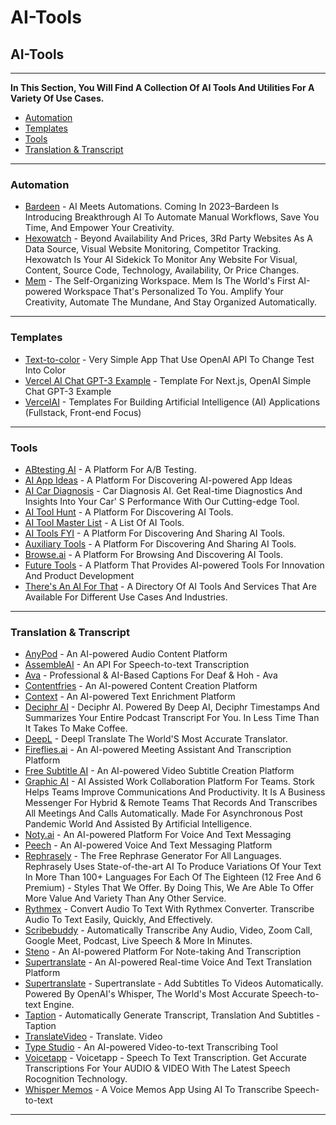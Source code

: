 # AI-Tools

## AI-Tools

***

**In This Section, You Will Find A Collection Of AI Tools And Utilities For A Variety Of Use Cases.**

* [Automation](ai-tools.md#Automation)
* [Templates](ai-tools.md#Templates)
* [Tools](ai-tools.md#Tools)
* [Translation & Transcript](<ai-tools.md#Translation & Transcript>)

***

### Automation

* [Bardeen](https://www.bardeen.ai/ai) - AI Meets Automations. Coming In 2023–Bardeen Is Introducing Breakthrough AI To Automate Manual Workflows, Save You Time, And Empower Your Creativity.
* [Hexowatch](http://hexact.pxf.io/) - Beyond Availability And Prices, 3Rd Party Websites As A Data Source, Visual Website Monitoring, Competitor Tracking. Hexowatch Is Your AI Sidekick To Monitor Any Website For Visual, Content, Source Code, Technology, Availability, Or Price Changes.
* [Mem](https://get.mem.ai/) - The Self-Organizing Workspace. Mem Is The World's First AI-powered Workspace That's Personalized To You. Amplify Your Creativity, Automate The Mundane, And Stay Organized Automatically.

***

### Templates

* [Text-to-color](https://text-to-color.vercel.app/) - Very Simple App That Use OpenAI API To Change Test Into Color
* [Vercel AI Chat GPT-3 Example](https://vercel.com/templates/next.js/ai-gpt3-chatbot) - Template For Next.js, OpenAI Simple Chat GPT-3 Example
* [VercelAI](https://vercel.ai) - Templates For Building Artificial Intelligence (AI) Applications (Fullstack, Front-end Focus)

***

### Tools

* [ABtesting AI](https://abtesting.ai/) - A Platform For A/B Testing.
* [AI App Ideas](http://www.aiappideas.com) - A Platform For Discovering AI-powered App Ideas
* [AI Car Diagnosis](http://cardiagnosis.softr.app) - Car Diagnosis AI. Get Real-time Diagnostics And Insights Into Your Car' S Performance With Our Cutting-edge Tool.
* [AI Tool Hunt](https://www.aitoolhunt.com/) - A Platform For Discovering AI Tools.
* [AI Tool Master List](https://share-docs.clickup.com/25598832/d/h/rd6vg-14247/0b79ca1dc0f7429/rd6vg-12207) - A List Of AI Tools.
* [AI Tools FYI](https://aitools.fyi/) - A Platform For Discovering And Sharing AI Tools.
* [Auxiliary Tools](https://www.auxiliary.tools/) - A Platform For Discovering And Sharing AI Tools.
* [Browse.ai](https://www.browse.ai/) - A Platform For Browsing And Discovering AI Tools.
* [Future Tools](https://www.futuretools.io/) - A Platform That Provides AI-powered Tools For Innovation And Product Development
* [There's An AI For That](https://theresanaiforthat.com/) - A Directory Of AI Tools And Services That Are Available For Different Use Cases And Industries.

***

### Translation & Transcript

* [AnyPod](https://www.anypod.ai/) - An AI-powered Audio Content Platform
* [AssembleAI](https://www.assemblyai.com/) - An API For Speech-to-text Transcription
* [Ava](http://www.ava.me) - Professional & AI-Based Captions For Deaf & Hoh - Ava
* [Contentfries](https://www.contentfries.com/) - An AI-powered Content Creation Platform
* [Context](https://addcontext.xyz/) - An AI-powered Text Enrichment Platform
* [Deciphr AI](http://www.deciphr.ai) - Deciphr AI. Powered By Deep AI, Deciphr Timestamps And Summarizes Your Entire Podcast Transcript For You. In Less Time Than It Takes To Make Coffee.
* [DeepL](http://www.deepl.com) - Deepl Translate The World'S Most Accurate Translator.
* [Fireflies.ai](https://fireflies.ai/) - An AI-powered Meeting Assistant And Transcription Platform
* [Free Subtitle AI](https://freesubtitles.ai/) - An AI-powered Video Subtitle Creation Platform
* [Graphic AI](http://www.stork.ai) - AI Assisted Work Collaboration Platform For Teams. Stork Helps Teams Improve Communications And Productivity. It Is A Business Messenger For Hybrid & Remote Teams That Records And Transcribes All Meetings And Calls Automatically. Made For Asynchronous Post Pandemic World And Assisted By Artificial Intelligence.
* [Noty.ai](https://noty.ai/) - An AI-powered Platform For Voice And Text Messaging
* [Peech](https://www.peech-ai.com/) - An AI-powered Voice And Text Messaging Platform
* [Rephrasely](http://rephrasely.com) - The Free Rephrase Generator For All Languages. Rephrasely Uses State-of-the-art AI To Produce Variations Of Your Text In More Than 100+ Languages For Each Of The Eighteen (12 Free And 6 Premium) - Styles That We Offer. By Doing This, We Are Able To Offer More Value And Variety Than Any Other Service.
* [Rythmex](https://rythmex.com/) - Convert Audio To Text With Rythmex Converter. Transcribe Audio To Text Easily, Quickly, And Effectively.
* [Scribebuddy](http://secure.scribebuddy.com) - Automatically Transcribe Any Audio, Video, Zoom Call, Google Meet, Podcast, Live Speech & More In Minutes.
* [Steno](https://steno.ai/) - An AI-powered Platform For Note-taking And Transcription
* [Supertranslate](https://www.supertranslate.ai/) - An AI-powered Real-time Voice And Text Translation Platform
* [Supertranslate](http://www.supertranslate.ai) - Supertranslate - Add Subtitles To Videos Automatically. Powered By OpenAI's Whisper, The World's Most Accurate Speech-to-text Engine.
* [Taption](http://www.taption.com) - Automatically Generate Transcript, Translation And Subtitles - Taption
* [TranslateVideo](http://www.translate.video) - Translate. Video
* [Type Studio](https://www.typestudio.co/tool/video-to-text/) - An AI-powered Video-to-text Transcribing Tool
* [Voicetapp](http://voicetapp.com) - Voicetapp - Speech To Text Transcription. Get Accurate Transcriptions For Your AUDIO & VIDEO With The Latest Speech Rocognition Technology.
* [Whisper Memos](https://whispermemos.com/) - A Voice Memos App Using AI To Transcribe Speech-to-text

***
